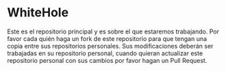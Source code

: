 # WhiteHole
Este es el repositorio principal y es sobre el que estaremos trabajando. Por favor cada quién haga un fork de este repositorio para que tengan una copia entre sus repositorios personales. Sus modificaciones deberán ser trabajadas en su repositorio personal, cuando quieran actualizar este repositorio personal con sus cambios por favor hagan un Pull Request.
